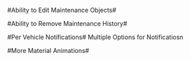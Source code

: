 #Ability to Edit Maintenance Objects#

#Ability to Remove Maintenance History#

#Per Vehicle Notifications#
    Multiple Options for Notificatiosn
  
#More Material Animations#

